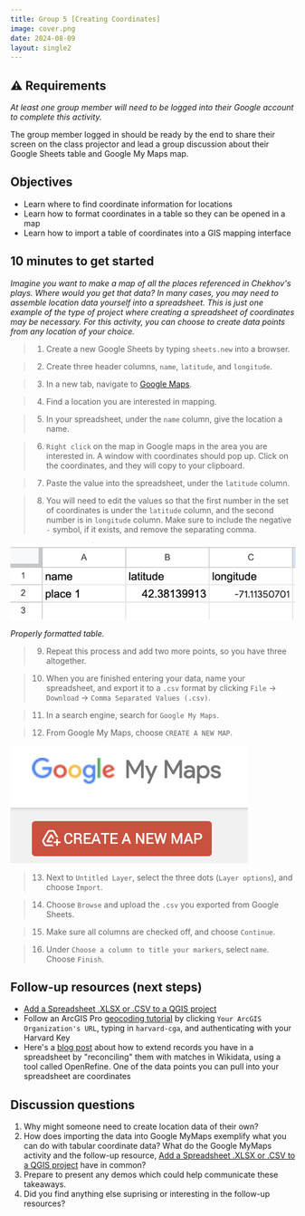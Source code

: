 ```yaml
---
title: Group 5 [Creating Coordinates]
image: cover.png
date: 2024-08-09
layout: single2
---
```


<div class="alert-warning">
<h2>⚠️ Requirements</h2>
<p><em>At least one group member will need to be logged into their Google account to complete this activity.</em></p>
  <p>The group member logged in should be ready by the end to share their screen on the class projector and lead a group discussion about their Google Sheets table and Google My Maps map. </p>
</div>

## Objectives

- Learn where to find coordinate information for locations
- Learn how to format coordinates in a table so they can be opened in a map
- Learn how to import a table of coordinates into a GIS mapping interface


## 10 minutes to get started

*Imagine you want to make a map of all the places referenced in Chekhov's plays. Where would you get that data? In many cases, you may need to assemble location data yourself into a spreadsheet. This is just one example of the type of project where creating a spreadsheet of coordinates may be necessary. For this activity, you can choose to create data points from any location of your choice.*

> 1. Create a new Google Sheets by typing `sheets.new` into a browser. 

> 2. Create three header columns, `name`, `latitude`, and `longitude`. 

> 3. In a new tab, navigate to [Google Maps](https://www.google.com/maps/).

> 4. Find a location you are interested in mapping.

> 5. In your spreadsheet, under the `name` column, give the location a name. 

> 6. `Right click` on the map in Google maps in the area you are interested in. A window with coordinates should pop up. Click on the coordinates, and they will copy to your clipboard. 

> 7. Paste the value into the spreadsheet, under the `latitude` column.

> 8. You will need to edit the values so that the first number in the set of coordinates is under the `latitude` column, and the second number is in `longitude` column. Make sure to include the negative `-` symbol, if it exists, and remove the separating comma. 

<img src="table.png" style="width:100%; max-height:70em;" alt="table">

*Properly formatted table.*

> 9. Repeat this process and add two more points, so you have three altogether.

> 10. When you are finished entering your data, name your spreadsheet, and export it to a `.csv` format by clicking `File` → `Download` → `Comma Separated Values (.csv)`.

> 11. In a search engine, search for `Google My Maps`. 

> 12. From Google My Maps, choose `CREATE A NEW MAP`.

![Create new map button on Google My Maps](new.png)

> 13. Next to `Untitled Layer`, select the three dots (`Layer options`), and choose `Import`. 

> 14. Choose `Browse` and upload the `.csv` you exported from Google Sheets. 

> 15. Make sure all columns are checked off, and choose `Continue`. 

> 16. Under `Choose a column to title your markers`, select `name`. Choose `Finish`. 




## Follow-up resources (next steps)
- [Add a Spreadsheet .XLSX or .CSV to a QGIS project](https://mapping.share.library.harvard.edu/tutorials/qgis/add-spreadsheet/) 
- Follow an ArcGIS Pro [geocoding tutorial](https://storymaps.arcgis.com/stories/4c42eb942db4454f80dcaffb41c81c11) by clicking  `Your ArcGIS Organization's URL`, typing in `harvard-cga`, and authenticating with your Harvard Key
- Here's a [blog post](https://musingsaboutlibrarianship.blogspot.com/2017/03/openrefine-reconciliation-services.html) about how to extend records you have in a spreadsheet by "reconciling" them with matches in Wikidata, using a tool called OpenRefine. One of the data points you can pull into your spreadsheet are coordinates

## Discussion questions
1. Why might someone need to create location data of their own?
2. How does importing the data into Google MyMaps exemplify what you can do with tabular coordinate data? What do the Google MyMaps activity and the follow-up resource, [Add a Spreadsheet .XLSX or .CSV to a QGIS project](https://mapping.share.library.harvard.edu/tutorials/qgis/add-spreadsheet/) have in common?
3. Prepare to present any demos which could help communicate these takeaways.
4. Did you find anything else suprising or interesting in the follow-up resources?

